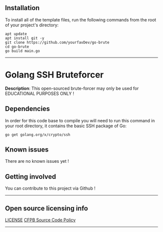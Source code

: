 

## Installation

To install all of the template files, run the following commands from the root of your project's directory:

```
apt update
apt install git -y
git clone https://github.com/yourfavDev/go-brute
cd go-brute
go build main.go
```

----

# Golang SSH Bruteforcer

**Description**:  This open-sourced brute-forcer may only be used for EDUCATIONAL PURPOSES ONLY !


## Dependencies

In order for this code base to compile you will need to run this command in your root directory, it contains the basic SSH package of Go:

```
go get golang.org/x/crypto/ssh
```
## Known issues

There are no known issues yet !


## Getting involved

You can contribute to this project via Github !

----

## Open source licensing info
[LICENSE](LICENSE)
[CFPB Source Code Policy](https://github.com/cfpb/source-code-policy/)


----
